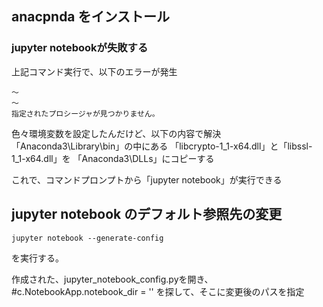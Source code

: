 ## anacpnda をインストール
### jupyter notebookが失敗する
上記コマンド実行で、以下のエラーが発生
``` code
～
～
指定されたプロシージャが見つかりません。
```
色々環境変数を設定したんだけど、以下の内容で解決  
「Anaconda3\Library\bin」の中にある
「libcrypto-1_1-x64.dll」と「libssl-1_1-x64.dll」を
「Anaconda3\DLLs」にコピーする

これで、コマンドプロンプトから「jupyter notebook」が実行できる

## jupyter notebook のデフォルト参照先の変更
```
jupyter notebook --generate-config
```
を実行する。

作成された、jupyter_notebook_config.pyを開き、
#c.NotebookApp.notebook_dir = ''
を探して、そこに変更後のパスを指定
